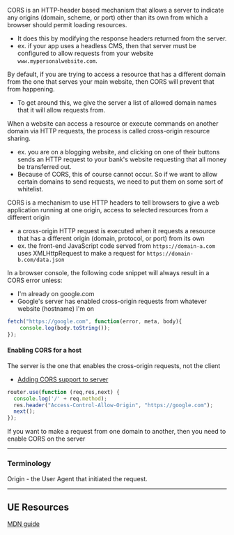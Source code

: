 
CORS is an HTTP-header based mechanism that allows a server to indicate any origins (domain, scheme, or port) other than its own from which a browser should permit loading resources.
- It does this by modifying the response headers returned from the server.
- ex. if your app uses a headless CMS, then that server must be configured to allow requests from your website `www.mypersonalwebsite.com`.

By default, if you are trying to access a resource that has a different domain from the one that serves your main website, then CORS will prevent that from happening.
- To get around this, we give the server a list of allowed domain names that it will allow requests from.

When a website can access a resource or execute commands on another domain via HTTP requests, the process is called cross-origin resource sharing.
- ex. you are on a blogging website, and clicking on one of their buttons sends an HTTP request to your bank's website requesting that all money be transferred out.
- Because of CORS, this of course cannot occur. So if we want to allow certain domains to send requests, we need to put them on some sort of whitelist.

CORS is a mechanism to use HTTP headers to tell browsers to give a web application running at one origin, access to selected resources from a different origin
- a cross-origin HTTP request is executed when it requests a resource that has a different origin (domain, protocol, or port) from its own
- ex. the front-end JavaScript code served from `https://domain-a.com` uses XMLHttpRequest to make a request for `https://domain-b.com/data.json`

In a browser console, the following code snippet will always result in a CORS error unless:
- I'm already on google.com
- Google's server has enabled cross-origin requests from whatever website (hostname) I'm on 
```js
fetch("https://google.com", function(error, meta, body){
    console.log(body.toString());
});
```

#### Enabling CORS for a host

The server is the one that enables the cross-origin requests, not the client
- [Adding CORS support to server](https://enable-cors.org/server.html)

```js
router.use(function (req,res,next) {
  console.log('/' + req.method);
  res.header("Access-Control-Allow-Origin", "https://google.com");
  next();
});
```

If you want to make a request from one domain to another, then you need to enable CORS on the server


* * *

### Terminology
Origin - the User Agent that initiated the request.

* * *

## UE Resources
[MDN guide](https://developer.mozilla.org/en-US/docs/Web/HTTP/CORS)